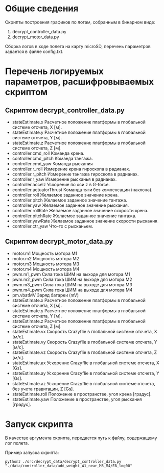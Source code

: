 # Общие сведения
Скрипты построения графиков по логам, собранным в бинарном виде:
1. decrypt_controller_data.py
2. decrypt_motor_data.py

Сборка логов в ходе полета на карту microSD, перечень параметров задается в файле config.txt.

# Перечень логируемых параметров, расшифровываемых скриптом

## Скриптом decrypt_controller_data.py
- stateEstimate.x  Расчетное положение платформы в глобальной системе отсчета, X [м].
- stateEstimate.y  Расчетное положение платформы в глобальной системе отсчета, Y [м].
- stateEstimate.z  Расчетное положение платформы в глобальной системе отсчета, Z [м].
- controller.cmd_roll  Команда крена.
- controller.cmd_pitch Команда тангажа.
- controller.cmd_yaw  Команда рыскания
- controller.r_roll Измерение крена гироскопа в радианах.
- controller.r_pitch  Измерение тангажа гироскопа в радианах.
- controller.r_yaw  Измерение рысканья в радианах.
- controller.accelz  Ускорение по оси z в G-force.
- controller.actuatorThrust  Команда тяги без компенсации (наклона).
- controller.roll  Желаемое заданное значение крена.
- controller.pitch  Желаемое заданное значение тангажа.
- controller.yaw  Желаемое заданное значение рыскания.
- controller.rollRate  Желаемое заданное значение скорости крена.
- controller.pitchRate  Желаемое заданное значение тангажа.
- controller.yawRate  Желаемое заданное значение скорости рыскания.
- controller.ctr_yaw Что-то с рысканьем.

## Скриптом decrypt_motor_data.py
- motor.m1	Мощность мотора М1
- motor.m2	Мощность мотора М2
- motor.m3	Мощность мотора М3
- motor.m4    Мощность мотора М4
- pwm.m1_pwm	 	Сила тока ШИМ на выходе для мотора М1
- pwm.m2_pwm	 	Сила тока ШИМ на выходе для мотора М2
- pwm.m3_pwm	 	Сила тока ШИМ на выходе для мотора М3
- pwm.m4_pwm   Сила тока ШИМ на выходе для мотора М4
- pm.vbatMV   Заряд батареи (mV)
- stateEstimate.x  Расчетное положение платформы в глобальной системе отсчета, X [м].
- stateEstimate.y  Расчетное положение платформы в глобальной системе отсчета, Y [м].
- stateEstimate.z  Расчетное положение платформы в глобальной системе отсчета, Z [м].
- stateEstimate.vx Скорость Crazyflie в глобальной системе отсчета, X [м/с].
- stateEstimate.vy Скорость Crazyflie в глобальной системе отсчета, Y [м/с].
- stateEstimate.vz Скорость Crazyflie в глобальной системе отсчета, Z [м/с].
- stateEstimate.ax Ускорение Crazyflie в глобальной системе отсчета, X [Gs].
- stateEstimate.ay Ускорение Crazyflie в глобальной системе отсчета, Y [Gs].
- stateEstimate.az Ускорение Crazyflie в глобальной системе отсчета, без учета гравитации, Z [Gs].
- stateEstimate.roll Положение в пространстве, угол крена [градус].
- stateEstimate.yaw  Положение в пространстве, угол рыскания [градус].

# Запуск скрипта
В качестве аргумента скрипта, передается путь к файлу, содержащему лог полета.
 
Пример запуска скрипта:
    
    python3 ./src/decrypt_data/decrypt_controller_data.py "./data/controller_data/add_weight_W1_near_M3_M4/E8_log00"
